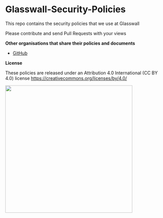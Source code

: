 # Glasswall-Security-Policies

This repo contains the security policies that we use at Glasswall

Please contribute and send Pull Requests with your views

**Other organisations that share their policies and documents**

- [GitHub](https://github.com/github/site-policy/tree/master/Policies)

**License**

These policies are released under an Attribution 4.0 International (CC BY 4.0) license  https://creativecommons.org/licenses/by/4.0/

<img src="https://user-images.githubusercontent.com/656739/72059596-390a9980-32ca-11ea-8094-2a24ee3cc610.png" 
     width="400" />
